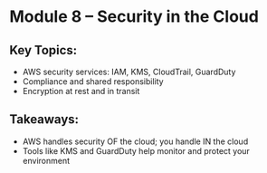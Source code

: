 # Module 8 – Security in the Cloud

## Key Topics:
- AWS security services: IAM, KMS, CloudTrail, GuardDuty
- Compliance and shared responsibility
- Encryption at rest and in transit

## Takeaways:
- AWS handles security OF the cloud; you handle IN the cloud
- Tools like KMS and GuardDuty help monitor and protect your environment
